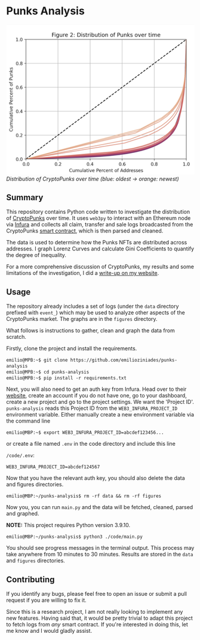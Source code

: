# Punks Analysis

![Distribution of CryptoPunks over time](.github/banner.png "Distribution of CryptoPunks over time")
_Distribution of CryptoPunks over time (blue: oldest -> orange: newest)_

## Summary

This repository contains Python code written to investigate the distribution of [CryptoPunks](https://www.larvalabs.com/cryptopunks) over time. It uses `web3py` to interact with an Ethereum node via [Infura](https://infura.io) and collects all claim, transfer and sale logs broadcasted from the CryptoPunks [smart contract](https://etherscan.io/address/0xb47e3cd837dDF8e4c57F05d70Ab865de6e193BBB), which is then parsed and cleaned.

The data is used to determine how the Punks NFTs are distributed across addresses. I graph Lorenz Curves and calculate Gini Coefficients to quantify the degree of inequality.

For a more comprehensive discussion of CryptoPunks, my results and some limitations of the investigation, I did a [write-up on my website](https://emilio.co.za/write/cryptopunks).

## Usage

The repository already includes a set of logs (under the `data` directory prefixed with `event_`) which may be used to analyze other aspects of the CryptoPunks market. The graphs are in the `figures` directory.

What follows is instructions to gather, clean and graph the data from scratch.

Firstly, clone the project and install the requirements.

```console
emilio@MPB:~$ git clone https://github.com/emilioziniades/punks-analysis
emilio@MPB:~$ cd punks-analysis
emilio@MPB:~$ pip install -r requirements.txt

```

Next, you will also need to get an auth key from Infura. Head over to their [website](https://infura.io), create an account if you do not have one, go to your dashboard, create a new project and go to the project settings. We want the 'Project ID'. `punks-analysis` reads this Project ID from the `WEB3_INFURA_PROJECT_ID` environment variable. Either manually create a new environment variable via the command line

```console
emilio@MBP:~$ export WEB3_INFURA_PROJECT_ID=abcdef123456...
```

or create a file named `.env` in the code directory and include this line

`/code/.env`:

```
WEB3_INFURA_PROJECT_ID=abcdef124567
```

Now that you have the relevant auth key, you should also delete the data and figures directories.

```console
emilio@MBP:~/punks-analysis$ rm -rf data && rm -rf figures
```

Now you, you can run `main.py` and the data will be fetched, cleaned, parsed and graphed.

**NOTE:** This project requires Python version 3.9.10.

```console
emilio@MBP:~/punks-analysis$ python3 ./code/main.py
```

You should see progress messages in the terminal output. This process may take anywhere from 10 minutes to 30 minutes. Results are stored in the `data` and `figures` directories.

## Contributing

If you identify any bugs, please feel free to open an issue or submit a pull request if you are willing to fix it.

Since this is a research project, I am not really looking to implement any new features. Having said that, it would be pretty trivial to adapt this project to fetch logs from _any_ smart contract. If you're interested in doing this, let me know and I would gladly assist.
